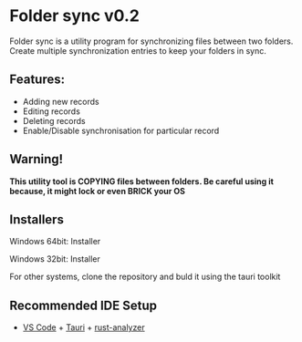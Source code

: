 # Folder sync v0.2

Folder sync is a utility program for synchronizing files between two folders. Create multiple synchronization entries to keep your folders in sync.

## Features: 
- Adding new records
- Editing records
- Deleting records
- Enable/Disable synchronisation for particular record

## Warning!
**This utility tool is COPYING files between folders. Be careful using it because, it might lock or even BRICK your OS**

## Installers
Windows 64bit: Installer

Windows 32bit: Installer

For other systems, clone the repository and buld it using the tauri toolkit

## Recommended IDE Setup

- [VS Code](https://code.visualstudio.com/) + [Tauri](https://marketplace.visualstudio.com/items?itemName=tauri-apps.tauri-vscode) + [rust-analyzer](https://marketplace.visualstudio.com/items?itemName=rust-lang.rust-analyzer)
